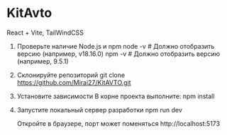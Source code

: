 # KitAvto
React + Vite, TailWindCSS

1. Проверьте наличие Node.js и npm
    node -v  # Должно отобразить версию (например, v18.16.0)
    npm -v   # Должно отобразить версию (например, 9.5.1)

2. Склонируйте репозиторий
    git clone https://github.com/Mirai27/KitAVTO.git

3. Установите зависимости
    В корне проекта выполните:
    npm install

4. Запустите локальный сервер разработки
    npm run dev

    Откройте в браузере, порт может поменяться
    http://localhost:5173